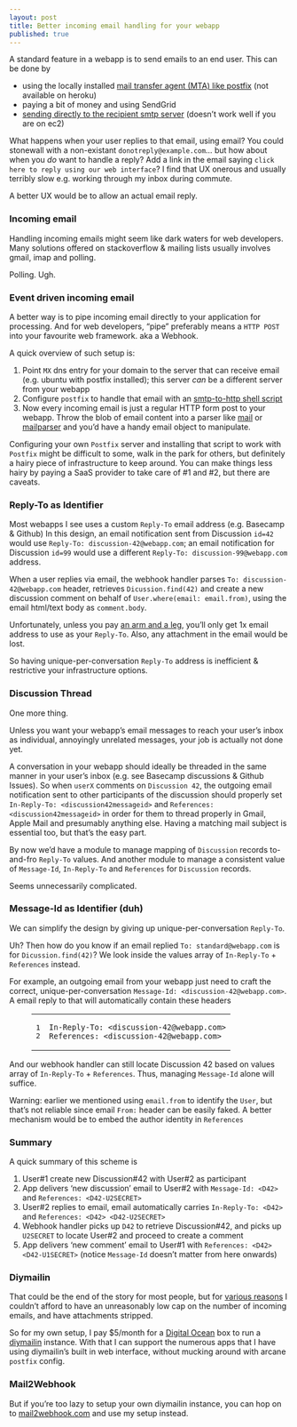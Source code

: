 ```yaml
---
layout: post
title: Better incoming email handling for your webapp
published: true
---
```

A standard feature in a webapp is to send emails to an end user. This can be done by

- using the locally installed [mail transfer agent (MTA) like postfix](http://www.postfix.org/) (not available on heroku)
- paying a bit of money and using SendGrid
- [sending directly to the recipient smtp server](https://github.com/andris9/directmail) (doesn’t work well if you are on ec2)

What happens when your user replies to that email, using email? You could stonewall with a non-existant `donotreply@example.com`… but how about when you _do_ want to handle a reply? Add a link in the email saying `click here to reply using our web interface`? I find that UX onerous and usually terribly slow e.g. working through my inbox during commute.

A better UX would be to allow an actual email reply.

### Incoming email

Handling incoming emails might seem like dark waters for web developers. Many solutions offered on stackoverflow & mailing lists usually involves gmail, imap and polling.

Polling. Ugh.

### Event driven incoming email

A better way is to pipe incoming email directly to your application for processing. And for web developers, “pipe” preferably means a `HTTP POST` into your favourite web framework. aka a Webhook.

A quick overview of such setup is:

1. Point `MX` dns entry for your domain to the server that can receive email (e.g. ubuntu with postfix installed); this server _can_ be a different server from your webapp
2. Configure `postfix` to handle that email with an [smtp-to-http shell script](https://gist.github.com/choonkeat/3225691)
3. Now every incoming email is just a regular HTTP form post to your webapp. Throw the blob of email content into a parser like [mail](http://rubygems.org/gems/mail) or [mailparser](https://npmjs.org/package/mailparser) and you’d have a handy email object to manipulate.

Configuring your own `Postfix` server and installing that script to work with `Postfix` might be difficult to some, walk in the park for others, but definitely a hairy piece of infrastructure to keep around. You can make things less hairy by paying a SaaS provider to take care of #1 and #2, but there are caveats.

### Reply-To as Identifier

Most webapps I see uses a custom `Reply-To` email address (e.g. Basecamp & Github) In this design, an email notification sent from Discussion `id=42` would use `Reply-To: discussion-42@webapp.com`; an email notification for Discussion `id=99` would use a different `Reply-To: discussion-99@webapp.com` address.

When a user replies via email, the webhook handler parses `To: discussion-42@webapp.com` header, retrieves `Dicussion.find(42)` and create a new discussion comment on behalf of `User.where(email: email.from)`, using the email html/text body as `comment.body`.

Unfortunately, unless you pay [an arm and a leg](www.cloudmailin.com/plans), you’ll only get 1x email address to use as your `Reply-To`. Also, any attachment in the email would be lost.

So having unique-per-conversation `Reply-To` address is inefficient & restrictive your infrastructure options.

### Discussion Thread

One more thing.

Unless you want your webapp’s email messages to reach your user’s inbox as individual, annoyingly unrelated messages, your job is actually not done yet.

A conversation in your webapp should ideally be threaded in the same manner in your user’s inbox (e.g. see Basecamp discussions & Github Issues). So when `userX` comments on `Discussion 42`, the outgoing email notification sent to other participants of the discussion should properly set `In-Reply-To: <discussion42messageid>` and `References: <discussion42messageid>` in order for them to thread properly in Gmail, Apple Mail and presumably anything else. Having a matching mail subject is essential too, but that’s the easy part.

By now we’d have a module to manage mapping of `Discussion` records to-and-fro `Reply-To` values. And another module to manage a consistent value of `Message-Id`, `In-Reply-To` and `References` for `Discussion` records.

Seems unnecessarily complicated.

### Message-Id as Identifier (duh)

We can simplify the design by giving up unique-per-conversation `Reply-To`.

Uh? Then how do you know if an email replied `To: standard@webapp.com` is for `Dicussion.find(42)`? We look inside the values array of `In-Reply-To` + `References` instead.

For example, an outgoing email from your webapp just need to craft the correct, unique-per-conversation `Message-Id: <discussion-42@webapp.com>`. A email reply to that will automatically contain these headers

<figure><div><table><tr>
<td><pre><span>1</span>
<span>2</span>
</pre></td>
<td><pre><code><span>In-Reply-To: &lt;discussion-42@webapp.com&gt;
</span><span>References: &lt;discussion-42@webapp.com&gt;</span></code></pre></td>
</tr></table></div></figure>

And our webhook handler can still locate Discussion 42 based on values array of `In-Reply-To` + `References`. Thus, managing `Message-Id` alone will suffice.

Warning: earlier we mentioned using `email.from` to identify the `User`, but that’s not reliable since email `From:` header can be easily faked. A better mechanism would be to embed the author identity in `References`

### Summary

A quick summary of this scheme is

1. User#1 create new Discussion#42 with User#2 as participant
2. App delivers ‘new discussion’ email to User#2 with `Message-Id: <D42>` and `References: <D42-U2SECRET>`
3. User#2 replies to email, email automatically carries `In-Reply-To: <D42>` and `References: <D42> <D42-U2SECRET>`
4. Webhook handler picks up `D42` to retrieve Discussion#42, and picks up `U2SECRET` to locate User#2 and proceed to create a comment
5. App delivers ‘new comment’ email to User#1 with `References: <D42> <D42-U1SECRET>` (notice `Message-Id` doesn’t matter from here onwards)

### Diymailin

That could be the end of the story for most people, but for [various reasons](https://github.com/develsadvocates/runtimeerror.js) I couldn’t afford to have an unreasonably low cap on the number of incoming emails, and have attachments stripped.

So for my own setup, I pay $5/month for a [Digital Ocean](https://www.digitalocean.com/?refcode=8d52e959ad0f) box to run a [diymailin](https://github.com/choonkeat/diymailin) instance. With that I can support the numerous apps that I have using diymailin’s built in web interface, without mucking around with arcane `postfix` config.

### Mail2Webhook

But if you’re too lazy to setup your own diymailin instance, you can hop on to [mail2webhook.com](https://www.mail2webhook.com/) and use my setup instead.

